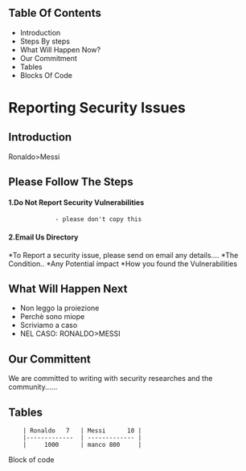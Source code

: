 ## Table Of Contents




* Introduction
* Steps By steps
* What Will Happen Now?
* Our Commitment
* Tables
* Blocks Of Code


# Reporting Security Issues

## Introduction


Ronaldo>Messi


## Please Follow The Steps

#### 1.Do Not Report Security Vulnerabilities

                 - please don't copy this




#### 2.Email Us Directory 

 *To Report a security issue, please send on email any details....
 *The Condition..
 *Any Potential impact
 *How you found the Vulnerabilities


## What Will Happen Next

* Non leggo la proiezione
* Perchè sono miope
* Scriviamo a caso
* NEL CASO: RONALDO>MESSI


## Our Committent

We are committed to writing with security researches and the community......


## Tables

        | Ronaldo   7   | Messi      10 |
        |-------------  | ------------- |
        |     1000      | manco 800     |


    


Block of code


                 
